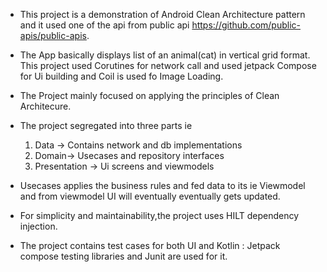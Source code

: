 - This project is a demonstration of Android Clean Architecture pattern and it used one of the api from public api                         https://github.com/public-apis/public-apis.
- The App basically displays list of an animal(cat) in vertical grid format. This project used Corutines for network call and used         jetpack Compose for Ui building and Coil is used fo Image Loading.
- The Project mainly focused on applying the principles of Clean Architecure.
-  The project segregated into three parts ie
  
    1. Data -> Contains network and db  implementations
    2. Domain-> Usecases and repository interfaces
    3. Presentation -> Ui screens and viewmodels
 
-  Usecases applies the business rules and fed data to its ie Viewmodel and from viewmodel UI will eventually eventually gets updated.
-  For simplicity and maintainability,the project uses HILT dependency injection.
-  The project contains  test cases for both UI and Kotlin : Jetpack compose testing libraries and Junit are used for it. 
